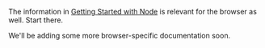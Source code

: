 The information in [Getting Started with Node](docs/Getting-Started---With-Node.md) is relevant for the browser as well. Start there.

We'll be adding some more browser-specific documentation soon.
